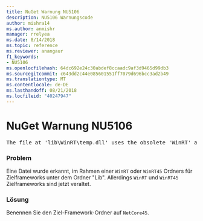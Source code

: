 ```yaml
---
title: NuGet Warnung NU5106
description: NU5106 Warnungscode
author: mishra14
ms.author: anmishr
manager: rrelyea
ms.date: 8/14/2018
ms.topic: reference
ms.reviewer: anangaur
f1_keywords:
- NU5106
ms.openlocfilehash: 64dc692e24c30abdef8ccaadc9af3d9465d99db3
ms.sourcegitcommit: c643dd2c44e085601551ff7079d696bcc3ad2b49
ms.translationtype: MT
ms.contentlocale: de-DE
ms.lasthandoff: 08/21/2018
ms.locfileid: "40247947"
---
```

# <a name="nuget-warning-nu5106"></a>NuGet Warnung NU5106
<pre>The file at 'lib\WinRT\temp.dll' uses the obsolete 'WinRT' as the framework folder. Replace 'WinRT' or 'WinRT45' with 'NetCore45'.</pre>

### <a name="issue"></a>Problem

Eine Datei wurde erkannt, im Rahmen einer `WinRT` oder `WinRT45` Ordners für Zielframeworks unter dem Ordner "Lib". Allerdings `WinRT` und `WinRT45` Zielframeworks sind jetzt veraltet.


### <a name="solution"></a>Lösung

Benennen Sie den Ziel-Framework-Ordner auf `NetCore45`.

